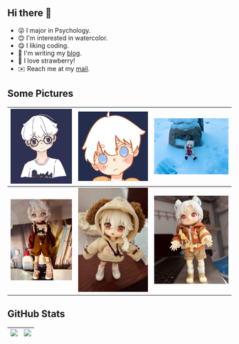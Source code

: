 ## Hi there 👋

- 😜 I major in Psychology.
- 😊 I'm interested in watercolor.
- 😋 I liking coding.
- 📖 I'm writing my [blog](https://blog.leafyee.xyz).
- 🍓 I love strawberry!
- ✉️ Reach me at my [mail](mailto://xiaoyezi@leafyee.xyz).

## Some Pictures

| ![](6.jpg) | ![](5.jpg) | ![](4.jpg) |
| :--------: | :--------: | :--------: |
| ![](1.jpg) | ![](2.jpg) | ![](3.jpg) |

## GitHub Stats

|![](https://o0-0o.vercel.app/api?username=LeafYeeXYZ&show_icons=true&rank_icon=github&show=reviews,discussions_started,discussions_answered,prs_merged,prs_merged_percentage)|![](https://o0-0o.vercel.app/api/top-langs/?username=LeafYeeXYZ&size_weight=0.5&count_weight=0.5&langs_count=6)|
|:---:|:---:|